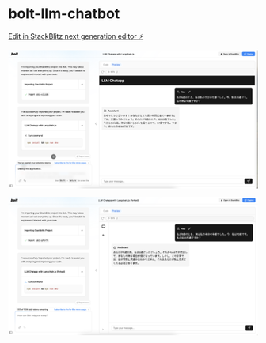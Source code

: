 # bolt-llm-chatbot

[Edit in StackBlitz next generation editor ⚡️](https://stackblitz.com/~/github.com/HikaruEgashira/bolt-llm-chatbot)

![screenshot](./screenshot.png)

![screenshot2](./screenshot2.png)
